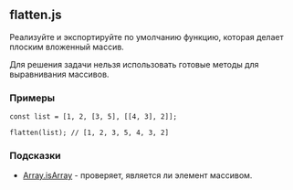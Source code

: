 ## flatten.js

Реализуйте и экспортируйте по умолчанию функцию, которая делает плоским вложенный массив.

Для решения задачи нельзя использовать готовые методы для выравнивания массивов.

### Примеры

```
const list = [1, 2, [3, 5], [[4, 3], 2]];

flatten(list); // [1, 2, 3, 5, 4, 3, 2]
```

### Подсказки

- [Array.isArray](https://developer.mozilla.org/en-US/docs/Web/JavaScript/Reference/Global_Objects/Array/isArray) - проверяет, является ли элемент массивом.